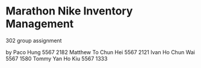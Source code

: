 # Marathon Nike Inventory Management
 302 group assignment


by
Paco Hung 5567 2182
Matthew To Chun Hei 5567 2121
Ivan Ho Chun Wai 5567 1580
Tommy Yan Ho Kiu 5567 1333
